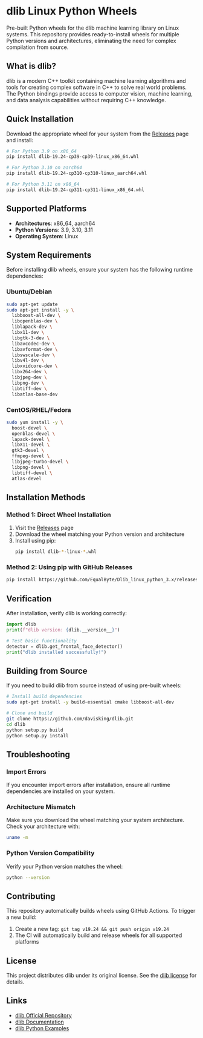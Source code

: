 # dlib Linux Python Wheels

Pre-built Python wheels for the dlib machine learning library on Linux systems. This repository provides ready-to-install wheels for multiple Python versions and architectures, eliminating the need for complex compilation from source.

## What is dlib?

dlib is a modern C++ toolkit containing machine learning algorithms and tools for creating complex software in C++ to solve real world problems. The Python bindings provide access to computer vision, machine learning, and data analysis capabilities without requiring C++ knowledge.

## Quick Installation

Download the appropriate wheel for your system from the [Releases](https://github.com/EqualByte/Dlib_linux_python_3.x/releases) page and install:

```bash
# For Python 3.9 on x86_64
pip install dlib-19.24-cp39-cp39-linux_x86_64.whl

# For Python 3.10 on aarch64
pip install dlib-19.24-cp310-cp310-linux_aarch64.whl

# For Python 3.11 on x86_64
pip install dlib-19.24-cp311-cp311-linux_x86_64.whl
```

## Supported Platforms

- **Architectures**: x86_64, aarch64
- **Python Versions**: 3.9, 3.10, 3.11
- **Operating System**: Linux

## System Requirements

Before installing dlib wheels, ensure your system has the following runtime dependencies:

### Ubuntu/Debian
```bash
sudo apt-get update
sudo apt-get install -y \
  libboost-all-dev \
  libopenblas-dev \
  liblapack-dev \
  libx11-dev \
  libgtk-3-dev \
  libavcodec-dev \
  libavformat-dev \
  libswscale-dev \
  libv4l-dev \
  libxvidcore-dev \
  libx264-dev \
  libjpeg-dev \
  libpng-dev \
  libtiff-dev \
  libatlas-base-dev
```

### CentOS/RHEL/Fedora
```bash
sudo yum install -y \
  boost-devel \
  openblas-devel \
  lapack-devel \
  libX11-devel \
  gtk3-devel \
  ffmpeg-devel \
  libjpeg-turbo-devel \
  libpng-devel \
  libtiff-devel \
  atlas-devel
```

## Installation Methods

### Method 1: Direct Wheel Installation
1. Visit the [Releases](https://github.com/EqualByte/Dlib_linux_python_3.x/releases) page
2. Download the wheel matching your Python version and architecture
3. Install using pip:
   ```bash
   pip install dlib-*-linux-*.whl
   ```

### Method 2: Using pip with GitHub Releases
```bash
pip install https://github.com/EqualByte/Dlib_linux_python_3.x/releases/download/v19.24/dlib-19.24-cp39-cp39-linux_x86_64.whl
```

## Verification

After installation, verify dlib is working correctly:

```python
import dlib
print(f"dlib version: {dlib.__version__}")

# Test basic functionality
detector = dlib.get_frontal_face_detector()
print("dlib installed successfully!")
```

## Building from Source

If you need to build dlib from source instead of using pre-built wheels:

```bash
# Install build dependencies
sudo apt-get install -y build-essential cmake libboost-all-dev

# Clone and build
git clone https://github.com/davisking/dlib.git
cd dlib
python setup.py build
python setup.py install
```

## Troubleshooting

### Import Errors
If you encounter import errors after installation, ensure all runtime dependencies are installed on your system.

### Architecture Mismatch
Make sure you download the wheel matching your system architecture. Check your architecture with:
```bash
uname -m
```

### Python Version Compatibility
Verify your Python version matches the wheel:
```bash
python --version
```

## Contributing

This repository automatically builds wheels using GitHub Actions. To trigger a new build:

1. Create a new tag: `git tag v19.24 && git push origin v19.24`
2. The CI will automatically build and release wheels for all supported platforms

## License

This project distributes dlib under its original license. See the [dlib license](https://github.com/davisking/dlib/blob/master/dlib/LICENSE.txt) for details.

## Links

- [dlib Official Repository](https://github.com/davisking/dlib)
- [dlib Documentation](http://dlib.net/)
- [dlib Python Examples](https://github.com/davisking/dlib/tree/master/python_examples)

